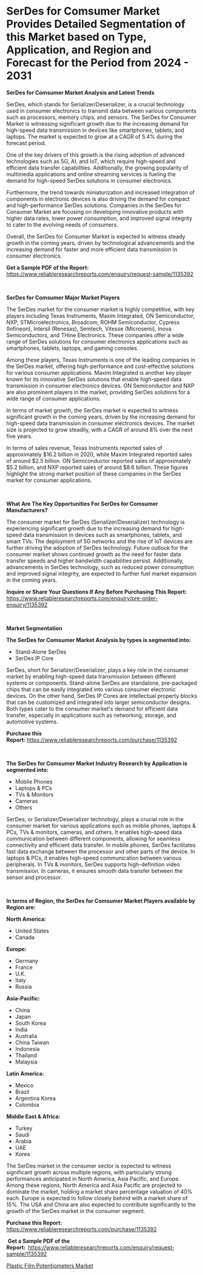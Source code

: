 <p><h1>SerDes for Comsumer Market Provides Detailed Segmentation of this Market based on Type, Application, and Region and Forecast for the Period from 2024 - 2031</h1></p><p><strong>SerDes for Comsumer Market Analysis and Latest Trends</strong></p>
<p><p>SerDes, which stands for Serializer/Deserializer, is a crucial technology used in consumer electronics to transmit data between various components such as processors, memory chips, and sensors. The SerDes for Consumer Market is witnessing significant growth due to the increasing demand for high-speed data transmission in devices like smartphones, tablets, and laptops. The market is expected to grow at a CAGR of 5.4% during the forecast period.</p><p>One of the key drivers of this growth is the rising adoption of advanced technologies such as 5G, AI, and IoT, which require high-speed and efficient data transfer capabilities. Additionally, the growing popularity of multimedia applications and online streaming services is fueling the demand for high-speed SerDes solutions in consumer electronics.</p><p>Furthermore, the trend towards miniaturization and increased integration of components in electronic devices is also driving the demand for compact and high-performance SerDes solutions. Companies in the SerDes for Consumer Market are focusing on developing innovative products with higher data rates, lower power consumption, and improved signal integrity to cater to the evolving needs of consumers.</p><p>Overall, the SerDes for Consumer Market is expected to witness steady growth in the coming years, driven by technological advancements and the increasing demand for faster and more efficient data transmission in consumer electronics.</p></p>
<p><strong>Get a Sample PDF of the Report:&nbsp;</strong> <a href="https://www.reliableresearchreports.com/enquiry/request-sample/1135392">https://www.reliableresearchreports.com/enquiry/request-sample/1135392</a></p>
<p>&nbsp;</p>
<p><strong>SerDes for Comsumer Major Market Players</strong></p>
<p><p>The SerDes market for the consumer market is highly competitive, with key players including Texas Instruments, Maxim Integrated, ON Semiconductor, NXP, STMicroelectronics, Broadcom, ROHM Semiconductor, Cypress (Infineon), Intersil (Renesas), Semtech, Vitesse (Microsemi), Inova Semiconductors, and THine Electronics. These companies offer a wide range of SerDes solutions for consumer electronics applications such as smartphones, tablets, laptops, and gaming consoles.</p><p>Among these players, Texas Instruments is one of the leading companies in the SerDes market, offering high-performance and cost-effective solutions for various consumer applications. Maxim Integrated is another key player known for its innovative SerDes solutions that enable high-speed data transmission in consumer electronics devices. ON Semiconductor and NXP are also prominent players in the market, providing SerDes solutions for a wide range of consumer applications.</p><p>In terms of market growth, the SerDes market is expected to witness significant growth in the coming years, driven by the increasing demand for high-speed data transmission in consumer electronics devices. The market size is projected to grow steadily, with a CAGR of around 8% over the next five years.</p><p>In terms of sales revenue, Texas Instruments reported sales of approximately $16.2 billion in 2020, while Maxim Integrated reported sales of around $2.5 billion. ON Semiconductor reported sales of approximately $5.2 billion, and NXP reported sales of around $8.6 billion. These figures highlight the strong market position of these companies in the SerDes market for consumer applications.</p></p>
<p>&nbsp;</p>
<p><strong>What Are The Key Opportunities For SerDes for Comsumer Manufacturers?</strong></p>
<p><p>The consumer market for SerDes (Serializer/Deserializer) technology is experiencing significant growth due to the increasing demand for high-speed data transmission in devices such as smartphones, tablets, and smart TVs. The deployment of 5G networks and the rise of IoT devices are further driving the adoption of SerDes technology. Future outlook for the consumer market shows continued growth as the need for faster data transfer speeds and higher bandwidth capabilities persist. Additionally, advancements in SerDes technology, such as reduced power consumption and improved signal integrity, are expected to further fuel market expansion in the coming years.</p></p>
<p><strong>Inquire or Share Your Questions If Any Before Purchasing This Report:</strong> <a href="https://www.reliableresearchreports.com/enquiry/pre-order-enquiry/1135392">https://www.reliableresearchreports.com/enquiry/pre-order-enquiry/1135392</a></p>
<p>&nbsp;</p>
<p><strong>Market Segmentation</strong></p>
<p><strong>The SerDes for Comsumer Market Analysis by types is segmented into:</strong></p>
<p><ul><li>Stand-Alone SerDes</li><li>SerDes IP Core</li></ul></p>
<p><p>SerDes, short for Serializer/Deserializer, plays a key role in the consumer market by enabling high-speed data transmission between different systems or components. Stand-alone SerDes are standalone, pre-packaged chips that can be easily integrated into various consumer electronic devices. On the other hand, SerDes IP Cores are intellectual property blocks that can be customized and integrated into larger semiconductor designs. Both types cater to the consumer market's demand for efficient data transfer, especially in applications such as networking, storage, and automotive systems.</p></p>
<p><strong>Purchase this Report:&nbsp;</strong><a href="https://www.reliableresearchreports.com/purchase/1135392">https://www.reliableresearchreports.com/purchase/1135392</a></p>
<p>&nbsp;</p>
<p><strong>The SerDes for Comsumer Market Industry Research by Application is segmented into:</strong></p>
<p><ul><li>Moblie Phones</li><li>Laptops & PCs</li><li>TVs & Monitors</li><li>Cameras</li><li>Others</li></ul></p>
<p><p>SerDes, or Serializer/Deserializer technology, plays a crucial role in the consumer market for various applications such as mobile phones, laptops & PCs, TVs & monitors, cameras, and others. It enables high-speed data communication between different components, allowing for seamless connectivity and efficient data transfer. In mobile phones, SerDes facilitates fast data exchange between the processor and other parts of the device. In laptops & PCs, it enables high-speed communication between various peripherals. In TVs & monitors, SerDes supports high-definition video transmission. In cameras, it ensures smooth data transfer between the sensor and processor.</p></p>
<p>&nbsp;</p>
<p><strong>In terms of Region, the SerDes for Comsumer Market Players available by Region are:</strong></p>
<p>
    <p> <strong> North America: </strong>
        <ul>
            <li>United States</li>
            <li>Canada</li>
        </ul>
        </p> 
    <p> <strong> Europe: </strong>
        <ul>
            <li>Germany</li>
            <li>France</li>
            <li>U.K.</li>
            <li>Italy</li>
            <li>Russia</li>
        </ul>
        </p> 
    <p> <strong> Asia-Pacific: </strong>
        <ul>
            <li>China</li>
            <li>Japan</li>
            <li>South Korea</li>
            <li>India</li>
            <li>Australia</li>
            <li>China Taiwan</li>
            <li>Indonesia</li>
            <li>Thailand</li>
            <li>Malaysia</li>
        </ul>
        </p> 
    <p> <strong> Latin America: </strong>
        <ul>
            <li>Mexico</li>
            <li>Brazil</li>
            <li>Argentina Korea</li>
            <li>Colombia</li>
        </ul>
        </p> 
    <p> <strong> Middle East & Africa: </strong>
        <ul>
            <li>Turkey</li>
            <li>Saudi</li>
            <li>Arabia</li>
            <li>UAE</li>
            <li>Korea</li>
        </ul>
    </p>
    </p>
<p><p>The SerDes market in the consumer sector is expected to witness significant growth across multiple regions, with particularly strong performances anticipated in North America, Asia Pacific, and Europe. Among these regions, North America and Asia Pacific are projected to dominate the market, holding a market share percentage valuation of 40% each. Europe is expected to follow closely behind with a market share of 15%. The USA and China are also expected to contribute significantly to the growth of the SerDes market in the consumer segment.</p></p>
<p><strong>Purchase this Report: </strong><a href="https://www.reliableresearchreports.com/purchase/1135392">https://www.reliableresearchreports.com/purchase/1135392</a></p>
<p>&nbsp;<strong>Get a Sample PDF of the Report:&nbsp;&nbsp;</strong><a href="https://www.reliableresearchreports.com/enquiry/request-sample/1135392">https://www.reliableresearchreports.com/enquiry/request-sample/1135392</a></p>
<p><strong></strong></p>
<p><p><a href="https://github.com/nicoletavirag/Market-Research-Report-List-2/blob/main/plastic-film-potentiometers-market.md">Plastic Film Potentiometers Market</a></p></p>